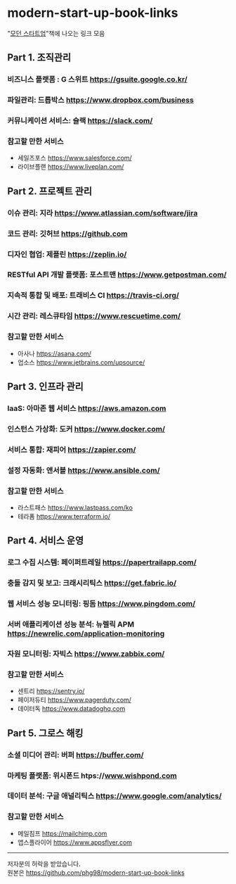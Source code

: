 # modern-start-up-book-links
"[모던 스타트업](http://www.hanbit.co.kr/store/books/look.php?p_code=B1211451725)"책에 나오는 링크 모음


## Part 1. 조직관리
### 비즈니스 플랫폼 : G 스위트 <https://gsuite.google.co.kr/>
### 파일관리: 드롭박스 <https://www.dropbox.com/business>
### 커뮤니케이션 서비스: 슬랙 <https://slack.com/>
### 참고할 만한 서비스
* 세일즈포스 <https://www.salesforce.com/>
* 라이브플랜 <https://www.liveplan.com/>
  
  

## Part 2. 프로젝트 관리
### 이슈 관리: 지라 https://www.atlassian.com/software/jira
### 코드 관리: 깃허브 https://github.com
### 디자인 협업: 제플린 https://zeplin.io/
### RESTful API 개발 플랫폼: 포스트맨 https://www.getpostman.com/
### 지속적 통합 및 배포: 트래비스 CI https://travis-ci.org/
### 시간 관리: 레스큐타임 https://www.rescuetime.com/
### 참고할 만한 서비스
* 아사나 https://asana.com/
* 업소스 https://www.jetbrains.com/upsource/
  
  
  
## Part 3. 인프라 관리
### IaaS: 아마존 웹 서비스 https://aws.amazon.com
### 인스턴스 가상화: 도커 https://www.docker.com/
### 서비스 통합: 재피어 https://zapier.com/
### 설정 자동화: 앤서블 https://www.ansible.com/
### 참고할 만한 서비스
* 라스트패스 https://www.lastpass.com/ko
* 테라폼 https://www.terraform.io/
  
  


## Part 4. 서비스 운영
### 로그 수집 시스템: 페이퍼트레일 https://papertrailapp.com/
### 충돌 감지 및 보고: 크래시리틱스 https://get.fabric.io/
### 웹 서비스 성능 모니터링: 핑돔 https://www.pingdom.com/
### 서버 애플리케이션 성능 분석: 뉴렐릭 APM https://newrelic.com/application-monitoring
### 자원 모니터링: 자빅스 https://www.zabbix.com/
### 참고할 만한 서비스
* 센트리 https://sentry.io/
* 페이저듀티 https://www.pagerduty.com/
* 데이터독 https://www.datadoghq.com
  
  


## Part 5. 그로스 해킹
### 소셜 미디어 관리: 버퍼 https://buffer.com/
### 마케팅 플랫폼: 위시폰드 htps://www.wishpond.com
### 데이터 분석: 구글 애널리틱스 https://www.google.com/analytics/
### 참고할 만한 서비스
* 메일침프 https://mailchimp.com
* 앱스플라이어 https://www.appsflyer.com
  
  

------
저자분의 허락을 받았습니다.  
원본은 https://github.com/phg98/modern-start-up-book-links  
